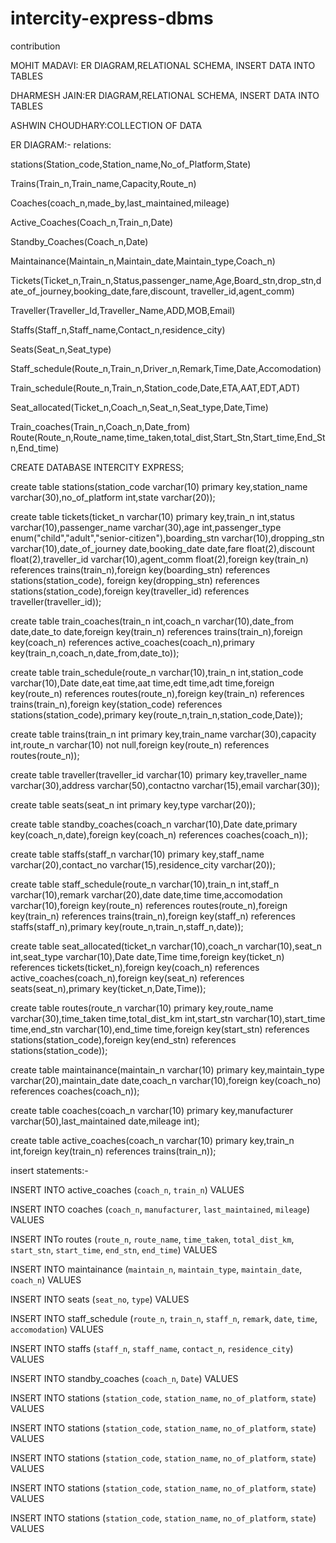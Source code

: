 # intercity-express-dbms
contribution

MOHIT MADAVI: ER DIAGRAM,RELATIONAL SCHEMA, INSERT DATA INTO TABLES


DHARMESH JAIN:ER DIAGRAM,RELATIONAL SCHEMA, INSERT DATA INTO TABLES


ASHWIN CHOUDHARY:COLLECTION OF DATA


ER DIAGRAM:-
relations:

stations(Station_code,Station_name,No_of_Platform,State)

Trains(Train_n,Train_name,Capacity,Route_n)

Coaches(coach_n,made_by,last_maintained,mileage)

Active_Coaches(Coach_n,Train_n,Date)

Standby_Coaches(Coach_n,Date)

Maintainance(Maintain_n,Maintain_date,Maintain_type,Coach_n)

Tickets(Ticket_n,Train_n,Status,passenger_name,Age,Board_stn,drop_stn,date_of_journey,booking_date,fare,discount, traveller_id,agent_comm)

Traveller(Traveller_Id,Traveller_Name,ADD,MOB,Email)

Staffs(Staff_n,Staff_name,Contact_n,residence_city)

Seats(Seat_n,Seat_type)

Staff_schedule(Route_n,Train_n,Driver_n,Remark,Time,Date,Accomodation)

Train_schedule(Route_n,Train_n,Station_code,Date,ETA,AAT,EDT,ADT)

Seat_allocated(Ticket_n,Coach_n,Seat_n,Seat_type,Date,Time)

Train_coaches(Train_n,Coach_n,Date_from)
Route(Route_n,Route_name,time_taken,total_dist,Start_Stn,Start_time,End_Stn,End_time)


CREATE DATABASE INTERCITY EXPRESS;

create table stations(station_code varchar(10) primary key,station_name varchar(30),no_of_platform int,state varchar(20));


create table tickets(ticket_n varchar(10) primary key,train_n int,status varchar(10),passenger_name varchar(30),age int,passenger_type enum("child","adult","senior-citizen"),boarding_stn varchar(10),dropping_stn varchar(10),date_of_journey date,booking_date date,fare float(2),discount float(2),traveller_id varchar(10),agent_comm float(2),foreign key(train_n) references trains(train_n),foreign key(boarding_stn) references stations(station_code), foreign key(dropping_stn) references stations(station_code),foreign key(traveller_id) references traveller(traveller_id));


create table train_coaches(train_n int,coach_n varchar(10),date_from date,date_to date,foreign key(train_n) references trains(train_n),foreign key(coach_n) references active_coaches(coach_n),primary key(train_n,coach_n,date_from,date_to));


create table train_schedule(route_n varchar(10),train_n int,station_code varchar(10),Date date,eat time,aat time,edt time,adt time,foreign key(route_n) references routes(route_n),foreign key(train_n) references trains(train_n),foreign key(station_code) references stations(station_code),primary key(route_n,train_n,station_code,Date));



create table trains(train_n int primary key,train_name varchar(30),capacity int,route_n varchar(10) not null,foreign key(route_n) references routes(route_n));


create table traveller(traveller_id varchar(10) primary key,traveller_name varchar(30),address varchar(50),contactno varchar(15),email varchar(30));


create table seats(seat_n int primary key,type varchar(20));

create table standby_coaches(coach_n varchar(10),Date date,primary key(coach_n,date),foreign key(coach_n) references coaches(coach_n));



create table staffs(staff_n varchar(10) primary key,staff_name varchar(20),contact_no varchar(15),residence_city varchar(20));

create table staff_schedule(route_n varchar(10),train_n int,staff_n varchar(10),remark varchar(20),date date,time time,accomodation varchar(10),foreign key(route_n) references routes(route_n),foreign key(train_n) references trains(train_n),foreign key(staff_n) references staffs(staff_n),primary key(route_n,train_n,staff_n,date));



create table seat_allocated(ticket_n varchar(10),coach_n varchar(10),seat_n int,seat_type varchar(10),Date date,Time time,foreign key(ticket_n) references tickets(ticket_n),foreign key(coach_n) references active_coaches(coach_n),foreign key(seat_n) references seats(seat_n),primary key(ticket_n,Date,Time));



create table routes(route_n varchar(10) primary key,route_name varchar(30),time_taken time,total_dist_km int,start_stn varchar(10),start_time time,end_stn varchar(10),end_time time,foreign key(start_stn) references stations(station_code),foreign key(end_stn) references stations(station_code));

create table maintainance(maintain_n varchar(10) primary key,maintain_type varchar(20),maintain_date date,coach_n varchar(10),foreign key(coach_no) references coaches(coach_n));

create table coaches(coach_n varchar(10) primary key,manufacturer varchar(50),last_maintained date,mileage int);


create table active_coaches(coach_n varchar(10) primary key,train_n int,foreign key(train_n) references trains(train_n));


insert statements:-

INSERT INTO active_coaches
(`coach_n`,
`train_n`)
VALUES

INSERT INTO coaches
(`coach_n`,
`manufacturer`,
`last_maintained`,
`mileage`) VALUES


INSERT INTo routes
(`route_n`,
`route_name`,
`time_taken`,
`total_dist_km`,
`start_stn`,
`start_time`,
`end_stn`,
`end_time`)
VALUES

INSERT INTO maintainance
(`maintain_n`,
`maintain_type`,
`maintain_date`,
`coach_n`)
VALUES


INSERT INTO seats
(`seat_no`,
`type`)
VALUES


INSERT INTO staff_schedule
(`route_n`,
`train_n`,
`staff_n`,
`remark`,
`date`,
`time`,
`accomodation`)
VALUES



INSERT INTO staffs
(`staff_n`,
`staff_name`,
`contact_n`,
`residence_city`)
VALUES



INSERT INTO standby_coaches
(`coach_n`,
`Date`)
VALUES



INSERT INTO stations
(`station_code`,
`station_name`,
`no_of_platform`,
`state`)
VALUES



INSERT INTO stations
(`station_code`,
`station_name`,
`no_of_platform`,
`state`)
VALUES



INSERT INTO stations
(`station_code`,
`station_name`,
`no_of_platform`,
`state`)
VALUES


INSERT INTO stations
(`station_code`,
`station_name`,
`no_of_platform`,
`state`)
VALUES


INSERT INTO stations
(`station_code`,
`station_name`,
`no_of_platform`,
`state`)
VALUES


